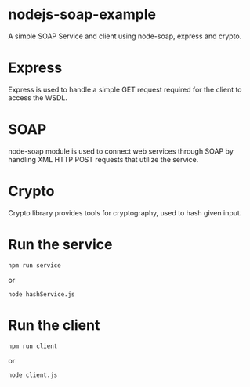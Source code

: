 # nodejs-soap-example
A simple SOAP Service and client using node-soap, express and crypto.

# Express
Express is used to handle a simple GET request required for the client to access the WSDL.

# SOAP
node-soap module is used to connect web services through SOAP by handling XML HTTP POST requests that utilize the service.

# Crypto
Crypto library provides tools for cryptography, used to hash given input.

# Run the service
```
npm run service
```
or
```
node hashService.js
```

# Run the client
```
npm run client
```
or
```
node client.js
```
